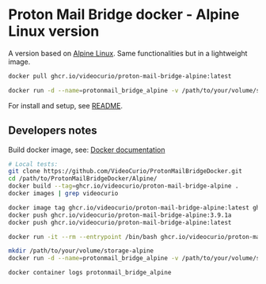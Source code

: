 # Proton Mail Bridge docker - Alpine Linux version

A version based on [Alpine Linux](https://www.alpinelinux.org/). Same functionalities but in a lightweight image.

```bash
docker pull ghcr.io/videocurio/proton-mail-bridge-alpine:latest
```
```bash
docker run -d --name=protonmail_bridge_alpine -v /path/to/your/volume/storage-alpine:/root -p 127.0.0.1:14025:25/tcp -p 127.0.0.1:14143:143/tcp --network network20 --restart=unless-stopped ghcr.io/videocurio/proton-mail-bridge-alpine:latest
```

For install and setup, see [README](https://github.com/VideoCurio/ProtonMailBridgeDocker).

## Developers notes

Build docker image, see: [Docker documentation](https://docs.docker.com/language/python/containerize/)
```bash
# Local tests:
git clone https://github.com/VideoCurio/ProtonMailBridgeDocker.git
cd /path/to/ProtonMailBridgeDocker/Alpine/
docker build --tag=ghcr.io/videocurio/proton-mail-bridge-alpine .
docker images | grep videocurio

docker image tag ghcr.io/videocurio/proton-mail-bridge-alpine:latest ghcr.io/videocurio/proton-mail-bridge-alpine:3.9.1a
docker push ghcr.io/videocurio/proton-mail-bridge-alpine:3.9.1a
docker push ghcr.io/videocurio/proton-mail-bridge-alpine:latest

docker run -it --rm --entrypoint /bin/bash ghcr.io/videocurio/proton-mail-bridge-alpine:latest

mkdir /path/to/your/volume/storage-alpine
docker run -d --name=protonmail_bridge_alpine -v /path/to/your/volume/storage-alpine:/root -p 127.0.0.1:14025:25/tcp -p 127.0.0.1:14143:143/tcp --network network20 --restart=unless-stopped ghcr.io/videocurio/proton-mail-bridge-alpine:latest

docker container logs protonmail_bridge_alpine
```
